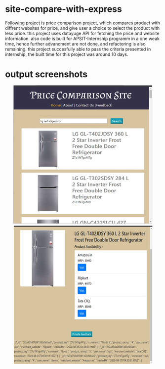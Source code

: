 # site-compare-with-express
Following project is price comparison project, which compares product with diffrent websites for price, and give user a choice to select the 
product with less price. this project uses datayuge API for fetching the price and website information. also code is built for APSIT-Internship 
programm in a one weak time, hence further advancment are not done, and refactoring is also remaining. this project succesfully able to pass the 
criteria presented in internship, the built time for this project was around 10 days.


# output screenshots

<p align="center">
  <img width="450" height="450" src="resources/search.png">
  <img width="450" height="450" src="resources/product_desc.png">
</p>
